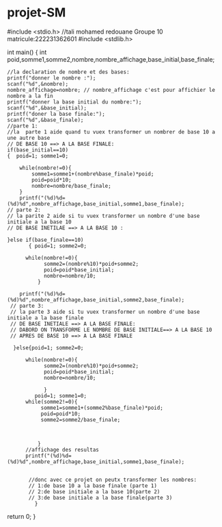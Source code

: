 # projet-SM
#include <stdio.h>  //tali mohamed redouane  Groupe 10  matricule:222231362601
#include <stdlib.h>

int main()
{ int poid,somme1,somme2,nombre,nombre_affichage,base_initial,base_finale;

    //la declaration de nombre et des bases:
    printf("donner le nombre :");
    scanf("%d",&nombre);
    nombre_affichage=nombre; // nombre_affichage c'est pour affichier le nombre a la fin
    printf("donner la base initial du nombre:");
    scanf("%d",&base_initial);
    printf("doner la base finale:");
    scanf("%d",&base_finale);
    //parte 1:
    //la  parte 1 aide quand tu vuex transformer un nombrer de base 10 a une autre base
    // DE BASE 10 ==> A LA BASE FINALE:
    if(base_initial==10)
    {  poid=1; somme1=0;

        while(nombre!=0){
            somme1=somme1+(nombre%base_finale)*poid;
            poid=poid*10;
            nombre=nombre/base_finale;
        }
        printf("(%d)%d=(%d)%d",nombre_affichage,base_initial,somme1,base_finale);
    // parte 2:
    // la parite 2 aide si tu vuex transformer un nombre d'une base initiale a la base 10
    // DE BASE INETILAE ==> A LA BASE 10 :

    }else if(base_finale==10)
           { poid=1; somme2=0;

          while(nombre!=0){
                somme2=(nombre%10)*poid+somme2;
                poid=poid*base_initial;
                nombre=nombre/10;
              }

        printf("(%d)%d=(%d)%d",nombre_affichage,base_initial,somme2,base_finale);
     // parte 3:
     // la parte 3 aide si tu vuex transformer un nombre d'une base initiale a la base finale
     // DE BASE INETIALE ==> A LA BASE FINALE:
     // DABORD ON TRANSFORME LE NOMBRE DE BASE INITIALE==> A LA BASE 10
     // APRES DE BASE 10 ==> A LA BASE FINALE

      }else{poid=1; somme2=0;

          while(nombre!=0){
                somme2=(nombre%10)*poid+somme2;
                poid=poid*base_initial;
                nombre=nombre/10;

                }
             poid=1; somme1=0;
          while(somme2!=0){
               somme1=somme1+(somme2%base_finale)*poid;
               poid=poid*10;
               somme2=somme2/base_finale;



              }
          //affichage des resultas
          printf("(%d)%d=(%d)%d",nombre_affichage,base_initial,somme1,base_finale);


           //donc avec ce projet on peutx transformer les nombres:
           // 1:de base 10 a la base finale (parte 1)
           // 2:de base initiale a la base 10(parte 2)
           // 3:de base initiale a la base finale(parte 3)
             }





return 0;
}

